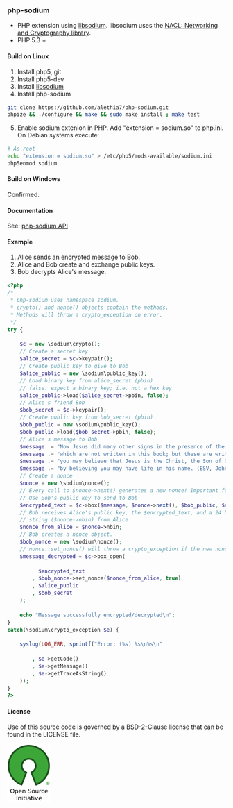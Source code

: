 ### php-sodium

+ PHP extension using [libsodium](https://github.com/jedisct1/libsodium.git). libsodium uses the [NACL: Networking and Cryptography library](http://nacl.cr.yp.to/).
+ PHP 5.3 +

#### Build on Linux

1. Install php5, git
2. Install php5-dev
3. Install [libsodium](https://github.com/jedisct1/libsodium.git)
4. Install php-sodium
```bash
git clone https://github.com/alethia7/php-sodium.git
phpize && ./configure && make && sudo make install ; make test
```

5. Enable sodium extenion in PHP. Add "extension = sodium.so" to php.ini. On Debian systems execute:
```bash
# As root
echo "extension = sodium.so" > /etc/php5/mods-available/sodium.ini
php5enmod sodium 
```

#### Build on Windows

Confirmed.

#### Documentation

See: [php-sodium API](docs/README.md)

#### Example

1. Alice sends an encrypted message to Bob. 
2. Alice and Bob create and exchange public keys.
3. Bob decrypts Alice's message.

```php
<?php
/*
 * php-sodium uses namespace sodium.
 * crypto() and nonce() objects contain the methods.
 * Methods will throw a crypto_exception on error.
 */
try {
    
    $c = new \sodium\crypto();
    // Create a secret key
    $alice_secret = $c->keypair();
    // Create public key to give to Bob
    $alice_public = new \sodium\public_key();
    // Load binary key from alice_secret (pbin)
    // false: expect a binary key; i.e. not a hex key 
    $alice_public->load($alice_secret->pbin, false);
    // Alice's friend Bob 
    $bob_secret = $c->keypair();
    // Create public key from bob_secret (pbin)
    $bob_public = new \sodium\public_key();
    $bob_public->load($bob_secret->pbin, false);
    // Alice's message to Bob
    $message  = "Now Jesus did many other signs in the presence of the disciples,";
    $message .= "which are not written in this book; but these are written so that";
    $message .= "you may believe that Jesus is the Christ, the Son of God, and that";
    $message .= "by believing you may have life in his name. (ESV, John 20:30:31)";
    // Create a nonce
    $nonce = new \sodium\nonce();
    // Every call to $nonce->next() generates a new nonce! Important for crypto_box
    // Use Bob's public key to send to Bob 
    $encrypted_text = $c->box($message, $nonce->next(), $bob_public, $alice_secret);
    // Bob receives Alice's public key, the $encrypted_text, and a 24 byte nonce 
    // string ($nonce->nbin) from Alice 
    $nonce_from_alice = $nonce->nbin;
    // Bob creates a nonce object.
    $bob_nonce = new \sodium\nonce();
    // nonce::set_nonce() will throw a crypto_exception if the new nonce < the last nonce.
    $message_decrypted = $c->box_open(
    
          $encrypted_text
        , $bob_nonce->set_nonce($nonce_from_alice, true)
        , $alice_public
        , $bob_secret
    );
    
    echo "Message successfully encrypted/decrypted\n";
}
catch(\sodium\crypto_exception $e) {
    
    syslog(LOG_ERR, sprintf("Error: (%s) %s\n%s\n"
    
        , $e->getCode()
        , $e->getMessage()
        , $e->getTraceAsString()
    ));
}
?>
```

#### License 

Use of this source code is governed by a BSD-2-Clause license that can be found
in the LICENSE file.

[![BSD-2-Clause License](osi_logo_100X133_90ppi_0.png)](https://opensource.org/)

